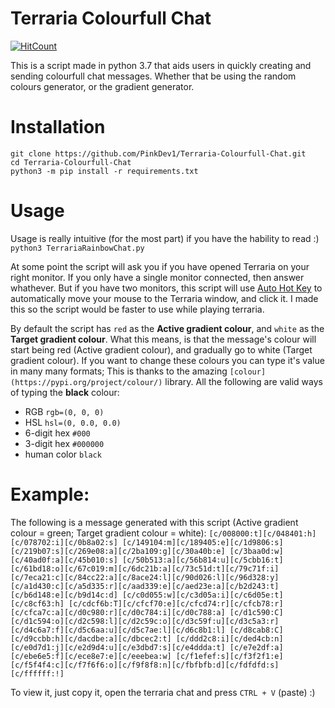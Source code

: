 # Terraria Colourfull Chat
[![HitCount](http://hits.dwyl.com/pinkdev1/Terraria-Colourfull-Chat.svg)](http://hits.dwyl.com/pinkdev1/Terraria-Colourfull-Chat)    

This is a script made in python 3.7 that aids users in quickly creating and sending colourfull chat messages. Whether that be using the random colours generator, or the gradient generator.

# Installation
`git clone https://github.com/PinkDev1/Terraria-Colourfull-Chat.git`    
`cd Terraria-Colourfull-Chat`    
`python3 -m pip install -r requirements.txt`    

# Usage
Usage is really intuitive (for the most part) if you have the hability to read :)
`python3 TerrariaRainbowChat.py`

At some point the script will ask you if you have opened Terraria on your right monitor. If you only have a single monitor connected, then answer whathever. But if you have two monitors, this script will use [Auto Hot Key](https://www.autohotkey.com/) to automatically move your mouse to the Terraria window, and click it. I made this so the script would be faster to use while playing terraria. 

By default the script has `red` as the **Active gradient colour**, and `white` as the **Target gradient colour**. What this means, is that the message's colour will start being red (Active gradient colour), and gradually go to white (Target gradient colour). If you want to change these colours you can type it's value in many many formats; This is thanks to the amazing `[colour](https://pypi.org/project/colour/)` library. All the following are valid ways of typing the **black** colour:

* RGB `rgb=(0, 0, 0)`
* HSL `hsl=(0, 0.0, 0.0)`
* 6-digit hex `#000`
* 3-digit hex `#000000`
* human color `black`

# Example:
The following is a message generated with this script (Active gradient colour = green; Target gradient colour = white):
`[c/008000:t][c/048401:h][c/078702:i][c/0b8a02:s] [c/149104:m][c/189405:e][c/1d9806:s][c/219b07:s][c/269e08:a][c/2ba109:g][c/30a40b:e] [c/3baa0d:w][c/40ad0f:a][c/45b010:s] [c/50b513:a][c/56b814:u][c/5cbb16:t][c/61bd18:o][c/67c019:m][c/6dc21b:a][c/73c51d:t][c/79c71f:i][c/7eca21:c][c/84cc22:a][c/8ace24:l][c/90d026:l][c/96d328:y] [c/a1d430:c][c/a5d335:r][c/aad339:e][c/aed23e:a][c/b2d243:t][c/b6d148:e][c/b9d14c:d] [c/c0d055:w][c/c3d05a:i][c/c6d05e:t][c/c8cf63:h] [c/cdcf6b:T][c/cfcf70:e][c/cfcd74:r][c/cfcb78:r][c/cfca7c:a][c/d0c980:r][c/d0c784:i][c/d0c788:a] [c/d1c590:C][c/d1c594:o][c/d2c598:l][c/d2c59c:o][c/d3c59f:u][c/d3c5a3:r][c/d4c6a7:f][c/d5c6aa:u][c/d5c7ae:l][c/d6c8b1:l] [c/d8cab8:C][c/d9ccbb:h][c/dacdbe:a][c/dbcec2:t] [c/ddd2c8:i][c/ded4cb:n] [c/e0d7d1:j][c/e2d9d4:u][c/e3dbd7:s][c/e4ddda:t] [c/e7e2df:a] [c/ebe6e5:f][c/ece8e7:e][c/eeebea:w] [c/f1efef:s][c/f3f2f1:e][c/f5f4f4:c][c/f7f6f6:o][c/f9f8f8:n][c/fbfbfb:d][c/fdfdfd:s][c/ffffff:!]`

To view it, just copy it, open the terraria chat and press `CTRL + V` (paste) :)

